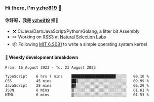 ### Hi there, I'm [yzhe819](https://github.com/yzhe819) 👋

#### 你好呀，我是 [yzhe819](https://github.com/yzhe819) 捏👋

- :hammer_and_pick: C/Java/Dart/JavaScript/Python/Golang, a litter bit Assembly
- :pencil2: Working on [RSS3](https://github.com/NaturalSelectionLabs/RSS3) at [Natural Selection Labs](https://github.com/NaturalSelectionLabs)
- 📦 Following [MIT 6.S081](https://pdos.csail.mit.edu/6.S081/2020/) to write a simple operating system kernel



#### 📝 Weekly development breakdown

<!--START_SECTION:waka-->

```txt
From: 16 August 2023 - To: 23 August 2023

TypeScript    6 hrs 7 mins    ████████████████████░░░░░   80.10 %
CSS           45 mins         ██▒░░░░░░░░░░░░░░░░░░░░░░   09.99 %
JavaScript    28 mins         █▓░░░░░░░░░░░░░░░░░░░░░░░   06.29 %
JSON          8 mins          ▒░░░░░░░░░░░░░░░░░░░░░░░░   01.81 %
HTML          6 mins          ▒░░░░░░░░░░░░░░░░░░░░░░░░   01.53 %
```

<!--END_SECTION:waka-->



